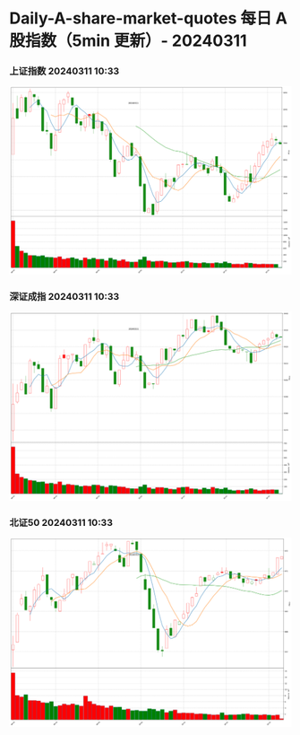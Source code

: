 
# Daily-A-share-market-quotes 每日 A 股指数（5min 更新）- 20240311

### 上证指数 20240311 10:33
![](./fig/2024/3/20240311-sh000001.png)

### 深证成指 20240311 10:33
![](./fig/2024/3/20240311-sz399001.png)

### 北证50 20240311 10:33
![](./fig/2024/3/20240311-bj899050.png)
